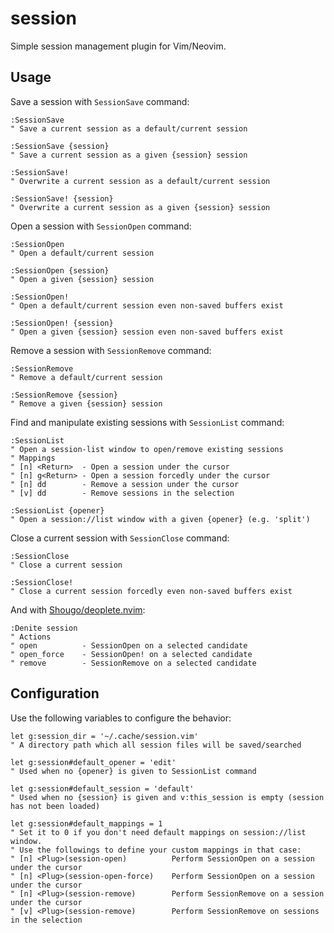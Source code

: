 session
==============================================================================

Simple session management plugin for Vim/Neovim.


Usage
------------------------------------------------------------------------------

Save a session with `SessionSave` command:

```vim
:SessionSave
" Save a current session as a default/current session

:SessionSave {session}
" Save a current session as a given {session} session

:SessionSave!
" Overwrite a current session as a default/current session

:SessionSave! {session}
" Overwrite a current session as a given {session} session
```

Open a session with `SessionOpen` command:

```vim
:SessionOpen
" Open a default/current session

:SessionOpen {session}
" Open a given {session} session

:SessionOpen!
" Open a default/current session even non-saved buffers exist

:SessionOpen! {session}
" Open a given {session} session even non-saved buffers exist
```

Remove a session with `SessionRemove` command:

```vim
:SessionRemove
" Remove a default/current session

:SessionRemove {session}
" Remove a given {session} session
```

Find and manipulate existing sessions with `SessionList` command:

```vim
:SessionList
" Open a session-list window to open/remove existing sessions
" Mappings
" [n] <Return>  - Open a session under the cursor
" [n] g<Return> - Open a session forcedly under the cursor
" [n] dd        - Remove a session under the cursor
" [v] dd        - Remove sessions in the selection

:SessionList {opener}
" Open a session://list window with a given {opener} (e.g. 'split')
```

Close a current session with `SessionClose` command:

```vim
:SessionClose
" Close a current session

:SessionClose!
" Close a current session forcedly even non-saved buffers exist
```

And with [Shougo/deoplete.nvim](https://github.com/Shougo/deoplete.nvim):

```vim
:Denite session
" Actions
" open          - SessionOpen on a selected candidate
" open_force    - SessionOpen! on a selected candidate
" remove        - SessionRemove on a selected candidate
```


Configuration
-------------------------------------------------------------------------

Use the following variables to configure the behavior:

```vim
let g:session_dir = '~/.cache/session.vim'
" A directory path which all session files will be saved/searched

let g:session#default_opener = 'edit'
" Used when no {opener} is given to SessionList command

let g:session#default_session = 'default'
" Used when no {session} is given and v:this_session is empty (session has not been loaded)

let g:session#default_mappings = 1
" Set it to 0 if you don't need default mappings on session://list window.
" Use the followings to define your custom mappings in that case:
" [n] <Plug>(session-open)          Perform SessionOpen on a session under the cursor
" [n] <Plug>(session-open-force)    Perform SessionOpen on a session under the cursor
" [n] <Plug>(session-remove)        Perform SessionRemove on a session under the cursor
" [v] <Plug>(session-remove)        Perform SessionRemove on sessions in the selection
```
